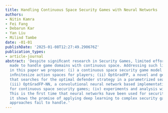 ```yaml
---
title: Handling Continuous Space Security Games with Neural Networks
authors:
- Nitin Kamra
- Fei Fang
- Debarun Kar
- Yan Liu
- Milind Tambe
date: -01-01
publishDate: '2025-01-08T12:27:49.290676Z'
publication_types:
- article-journal
abstract: 'Despite signiﬁcant research in Security Games, limited efforts have been
  made to handle game domains with continuous space. Addressing such limitations,
  in this paper we propose: (i) a continuous space security game model that considers
  inﬁnitesize action spaces for players; (ii) OptGradFP, a novel and general algorithm
  that searches for the optimal defender strategy in a parametrized search space;
  (iii) OptGradFP-NN, a convolutional neural network based implementation of OptGradFP
  for continuous space security games; (iv) experiments and analysis with OptGradFP-NN.
  This is the ﬁrst time that neural networks have been used for security games, and
  it shows the promise of applying deep learning to complex security games which previous
  approaches fail to handle.'
---
```

